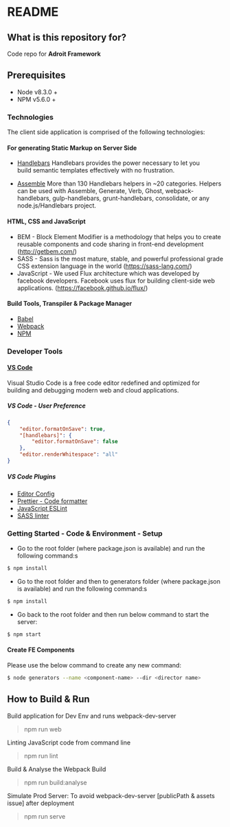# README

## What is this repository for?

Code repo for **Adroit Framework**

## Prerequisites

* Node v8.3.0 + 
* NPM v5.6.0 + 

### Technologies

The client side application is comprised of the following technologies:

#### For generating Static Markup on Server Side

* [Handlebars](http://assemble.io/)
Handlebars provides the power necessary to let you build semantic templates effectively with no frustration.

* [Assemble](http://assemble.io/)
More than 130 Handlebars helpers in ~20 categories. Helpers can be used with Assemble, Generate, Verb, Ghost,  webpack-handlebars, gulp-handlebars, grunt-handlebars, consolidate, or any node.js/Handlebars project.

#### HTML, CSS and JavaScript

* BEM - Block Element Modifier is a methodology that helps you to create reusable components and code sharing in front-end development (http://getbem.com/)
* SASS - Sass is the most mature, stable, and powerful professional grade CSS extension language in the world (https://sass-lang.com/)
* JavaScript - We used Flux architecture which was developed by facebook developers. Facebook uses flux for building client-side web applications. (https://facebook.github.io/flux/)

#### Build Tools, Transpiler & Package Manager

* [Babel](https://babeljs.io/)
* [Webpack](https://webpack.js.org/)
* [NPM](https://www.npmjs.com/)

### Developer Tools

#### [VS Code](https://code.visualstudio.com/)

Visual Studio Code is a free code editor redefined and optimized for building and debugging modern web and cloud applications.

##### VS Code - User Preference

```json
{
	"editor.formatOnSave": true,
	"[handlebars]": {
		"editor.formatOnSave": false
	},
	"editor.renderWhitespace": "all"
}
```

##### VS Code Plugins

* [Editor Config](https://marketplace.visualstudio.com/items?itemName=EditorConfig.EditorConfig)
* [Prettier - Code formatter](https://marketplace.visualstudio.com/items?itemName=esbenp.prettier-vscode)
* [JavaScript ESLint](https://marketplace.visualstudio.com/items?itemName=dbaeumer.vscode-eslint)
* [SASS linter](https://marketplace.visualstudio.com/items?itemName=glen-84.sass-lint)

### Getting Started - Code & Environment - Setup

* Go to the root folder (where package.json is available) and run the following command:s

```bash
$ npm install
```

* Go to the root folder and then to generators folder (where package.json is available) and run the following command:s

```bash
$ npm install
```

* Go back to the root folder and then run below command to start the server:

```bash
$ npm start
```

#### Create FE Components

Please use the below command to create any new command:

```bash
$ node generators --name <component-name> --dir <director name>
```

## How to Build & Run

Build application for Dev Env and runs webpack-dev-server

> npm run web

Linting JavaScript code from command line

> npm run lint

Build & Analyse the Webpack Build

> npm run build:analyse

Simulate Prod Server: To avoid webpack-dev-server [publicPath & assets issue] after deployment

> npm run serve
